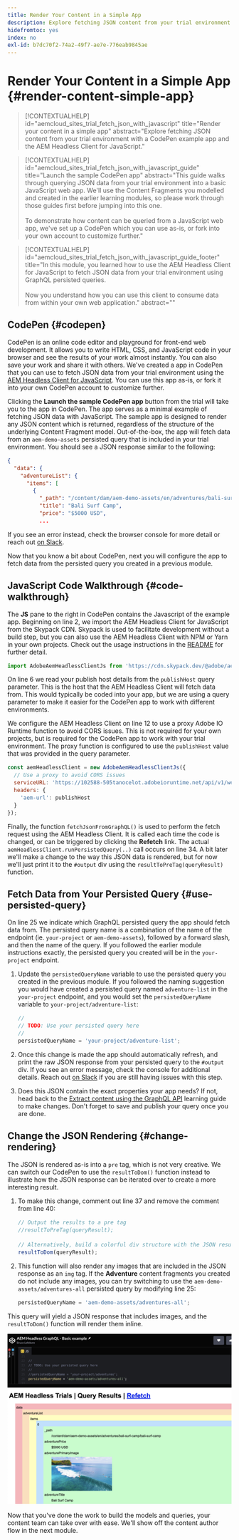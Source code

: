 ```yaml
---
title: Render Your Content in a Simple App
description: Explore fetching JSON content from your trial environment with a CodePen example app and the AEM Headless Client for JavaScript.
hidefromtoc: yes
index: no
exl-id: b7dc70f2-74a2-49f7-ae7e-776eab9845ae
---
```


# Render Your Content in a Simple App {#render-content-simple-app}

>[!CONTEXTUALHELP]
>id="aemcloud_sites_trial_fetch_json_with_javascript"
>title="Render your content in a simple app"
>abstract="Explore fetching JSON content from your trial environment with a CodePen example app and the AEM Headless Client for JavaScript."

>[!CONTEXTUALHELP]
>id="aemcloud_sites_trial_fetch_json_with_javascript_guide"
>title="Launch the sample CodePen app"
>abstract="This guide walks through querying JSON data from your trial environment into a basic JavaScript web app. We'll use the Content Fragments you modelled and created in the earlier learning modules, so please work through those guides first before jumping into this one.<br><br>To demonstrate how content can be queried from a JavaScript web app, we've set up a CodePen which you can use as-is, or fork into your own account to customize further."

>[!CONTEXTUALHELP]
>id="aemcloud_sites_trial_fetch_json_with_javascript_guide_footer"
>title="In this module, you learned how to use the AEM Headless Client for JavaScript to fetch JSON data from your trial environment using GraphQL persisted queries.<br><br>Now you understand how you can use this client to consume data from within your own web application."
>abstract=""

## CodePen {#codepen}

CodePen is an online code editor and playground for front-end web development. It allows you to write HTML, CSS, and JavaScript code in your browser and see the results of your work almost instantly. You can also save your work and share it with others. We've created a app in CodePen that you can use to fetch JSON data from your trial environment using the [AEM Headless Client for JavaScript](https://github.com/adobe/aem-headless-client-js). You can use this app as-is, or fork it into your own CodePen account to customize further.

Clicking the **Launch the sample CodePen app** button from the trial will take you to the app in CodePen. The app serves as a minimal example of fetching JSON data with JavaScript. The sample app is designed to render any JSON content which is returned, regardless of the structure of the underlying Content Fragment model. Out-of-the-box, the app will fetch data from an `aem-demo-assets` persisted query that is included in your trial environment. You should see a JSON response similar to the following:

```json
{
  "data": {
    "adventureList": {
      "items": [
        {
          "_path": "/content/dam/aem-demo-assets/en/adventures/bali-surf-camp/bali-surf-camp",
          "title": "Bali Surf Camp",
          "price": "$5000 USD",
          ...
```

If you see an error instead, check the browser console for more detail or reach out [on Slack](https://adobe-dx-support.slack.com). 

Now that you know a bit about CodePen, next you will configure the app to fetch data from the persisted query you created in a previous module.

## JavaScript Code Walkthrough {#code-walkthrough}

The **JS** pane to the right in CodePen contains the Javascript of the example app. Beginning on line 2, we import the AEM Headless Client for JavaScript from the Skypack CDN. Skypack is used to facilitate development without a build step, but you can also use the AEM Headless Client with NPM or Yarn in your own projects. Check out the usage instructions in the [README](https://github.com/adobe/aem-headless-client-js#aem-headless-client-for-javascript) for further detail.

```javascript
import AdobeAemHeadlessClientJs from 'https://cdn.skypack.dev/@adobe/aem-headless-client-js@v3.2.0';
```

On line 6 we read your publish host details from the `publishHost` query parameter. This is the host that the AEM Headless Client will fetch data from. This would typically be coded into your app, but we are using a query parameter to make it easier for the CodePen app to work with different environments.

We configure the AEM Headless Client on line 12 to use a proxy Adobe IO Runtime function to avoid CORS issues. This is not required for your own projects, but is required for the CodePen app to work with your trial environment. The proxy function is configured to use the `publishHost` value that was provided in the query parameter.

```javascript
const aemHeadlessClient = new AdobeAemHeadlessClientJs({
  // Use a proxy to avoid CORS issues
  serviceURL: 'https://102588-505tanocelot.adobeioruntime.net/api/v1/web/aem/proxy',
  headers: {
    'aem-url': publishHost
  }
});
```

Finally, the function `fetchJsonFromGraphQL()` is used to perform the fetch request using the AEM Headless Client. It is called each time the code is changed, or can be triggered by clicking the **Refetch** link. The actual `aemHeadlessClient.runPersistedQuery(..)` call occurs on line 34. A bit later we'll make a change to the way this JSON data is rendered, but for now we'll just print it to the `#output` div using the `resultToPreTag(queryResult)` function.

## Fetch Data from Your Persisted Query {#use-persisted-query}

On line 25 we indicate which GraphQL persisted query the app should fetch data from. The persisted query name is a combination of the name of the endpoint (ie. `your-project` or `aem-demo-assets`), followed by a forward slash, and then the name of the query. If you followed the earlier module instructions exactly, the persisted query you created will be in the `your-project` endpoint.

1. Update the `persistedQueryName` variable to use the persisted query you created in the previous module. If you followed the naming suggestion you would have created a persisted query named `adventure-list` in the `your-project` endpoint, and you would set the `persistedQueryName` variable to `your-project/adventure-list`:

   ```javascript
   //
   // TODO: Use your persisted query here
   //
   persistedQueryName = 'your-project/adventure-list';
   ```

1. Once this change is made the app should automatically refresh, and print the raw JSON response from your persisted query to the `#output` div. If you see an error message, check the console for additional details. Reach out [on Slack](https://adobe-dx-support.slack.com) if you are still having issues with this step.

1. Does this JSON contain the exact properties your app needs? If not, head back to the [Extract content using the GraphQL API](https://experience.adobe.com/experiencemanager/learn/extract_content_using_graphql) learning guide to make changes. Don't forget to save and publish your query once you are done.

## Change the JSON Rendering {#change-rendering}

The JSON is rendered as-is into a `pre` tag, which is not very creative. We can switch our CodePen to use the `resultToDom()` function instead to illustrate how the JSON response can be iterated over to create a more interesting result.

1. To make this change, comment out line 37 and remove the comment from line 40: 

   ```javascript
   // Output the results to a pre tag
   //resultToPreTag(queryResult);
   
   // Alternatively, build a colorful div structure with the JSON results and render images inline
   resultToDom(queryResult);
   ```

1. This function will also render any images that are included in the JSON response as an `img` tag. If the **Adventure** content fragments you created do not include any images, you can try switching to use the `aem-demo-assets/adventures-all` persisted query by modifying line 25:

   ```javascript
   persistedQueryName = 'aem-demo-assets/adventures-all';
   ```

This query will yield a JSON response that includes images, and the `resultToDom()` function will render them inline.

![Result of the adventures-all query and the resultToDom rendering function](assets/do-not-localize/adventures-all-query-result.png)

Now that you've done the work to build the models and queries, your content team can take over with ease. We'll show off the content author flow in the next module.
